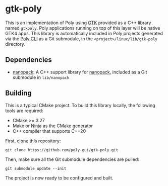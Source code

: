 # gtk-poly

This is an implementation of Poly using [GTK](https://www.gtk.org/) provided as a C++ library named `gtkpoly`. Poly
applications running on top of this layer will be native GTK4 apps. This library is automatically included in Poly
projects generated via the [Poly CLI](https://github.com/poly-gui/cli) as a Git submodule, in
the `<project>/linux/lib/gtk-poly` directory.

## Dependencies

- [nanopack](https://github.com/poly-gui/nanopack): A C++ support library
  for [nanopack](https://polygui.org/nanopack/introduction/), included as a Git submodule in `lib/nanopack`

## Building

This is a typical CMake project. To build this library locally, the following tools are required:

- CMake >= 3.27
- Make or Ninja as the CMake generator
- C++ compiler that supports C++20

First, clone this repository:

```
git clone https://github.com/poly-gui/gtk-poly.git
```

Then, make sure all the Git submodule dependencies are pulled:

```
git submodule update --init
```

The project is now ready to be configured and built.

